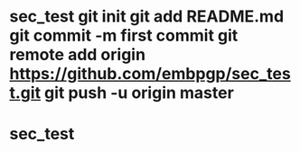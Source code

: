 # sec_test git init git add README.md git commit -m first commit git remote add origin https://github.com/embpgp/sec_test.git git push -u origin master
# sec_test

